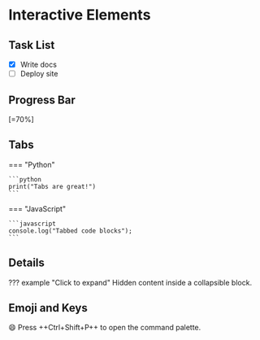 # Interactive Elements

## Task List

- [x] Write docs
- [ ] Deploy site

## Progress Bar

[=70%]

## Tabs

=== "Python"

    ```python
    print("Tabs are great!")
    ```

=== "JavaScript"

    ```javascript
    console.log("Tabbed code blocks");
    ```

## Details

??? example "Click to expand"
Hidden content inside a collapsible block.

## Emoji and Keys

:smile: Press ++Ctrl+Shift+P++ to open the command palette.
